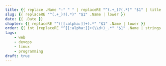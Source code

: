 ```yaml
---
title: {{ replace .Name "-" " " | replaceRE "^(.+_)?(.*)" "$1" | title }}
slug: {{ replaceRE "^(.+_)?(.*)" "$1" .Name | lower }}
date: {{ .Date }}
chapter: {{ replaceRE "^([[:alpha:]]+).*" "$1" .Name | lower }}
order: {{ int (replaceRE "^[[:alpha:]]+(\\d+)_.*" "$1" .Name | strings.TrimLeft "0" | default 0) }}
tags:
    - web
    - devops
    - linux
    - programming
draft: true
---
```

